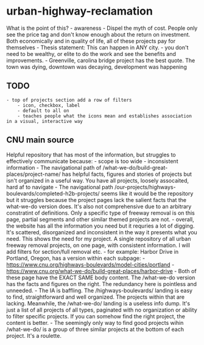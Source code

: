 # urban-highway-reclamation
What is the point of this?
    - awareness
    - Dispel the myth of cost. People only see the price tag and don't know enough about the return on investment. Both economically and in
    quality of life, all of these projects pay for themselves
    - Thesis statement: This can happen in ANY city.
        - you don't need to be wealthy, or elite to do the work and see the benefits and improvements.
        - Greenville, carolina bridge project has the best quote. The town was dying, downtown was decaying, development was happening 


## TODO
    - top of projects section add a row of filters
        - icon, checkbox, label
        - default to all on
        - teaches people what the icons mean and establishes association in a visual, interactive way 
## CNU main source
Helpful repository that has most of the information, but struggles to effectively communicate because:
    - scope is too wide
    - inconsistent information
        - The navigational path of /what-we-do/build-great-places/project-name/ has helpful facts, figures and stories of projects
        but isn't organized in a useful way. You have all projects, loosely assocaited, hard af to navigate
        - The navigational path /our-projects/highways-boulevards/completed-h2b-projects/ seems like it would be the repository but 
        it struggles because the project pages lack the salient facts that the what-we-do version does. It's also not comprehensive due
        to an arbitrary constratint of definitions. Only a specific type of freeway removal is on this page, partial segments and other
        similar themed projects are not. 
    - overall, the website has all the information you need but it requries a lot of digging. It's scattered, disorganized and inconsistent
    in the way it presents what you need. This shows the need for my project. A single repository of all urban freeway removal projects, on
    one page, with consistent information. I will add filters for section/full removal etc.
    - for example: Harbor Drive in Portland, Oregon, has a version within each subpage:
        - https://www.cnu.org/highways-boulevards/model-cities/portland
        - https://www.cnu.org/what-we-do/build-great-places/harbor-drive
        - Both of these page have the EXACT SAME body content. The /what-we-do version has the facts and figures on the right. The redundancy
        here is pointless and unneeded. 
        - The IA is baffling. The /highways-boulevards/ landing is easy to find, straightforward and well organized. The projects within that
        are lacking. Meanwhile, the /what-we-do/ landing is a useless info dump. It's just a list of all projects of all types, paginated with
        no organization or ability to filter specific projects. If you can somehow find the right project, the content is better.
            - The seemingly only way to find good projects wihin /what-we-do/ is a group of three similar projects at the bottom of each project.
            It's a roulette. 